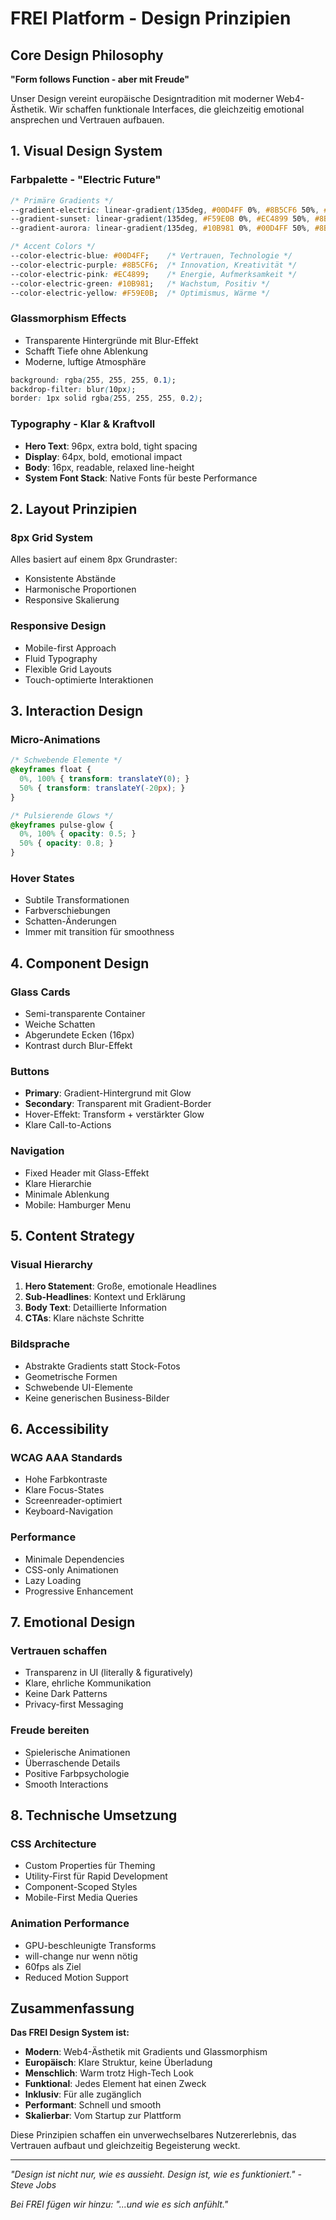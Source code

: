 # FREI Platform - Design Prinzipien

## Core Design Philosophy
**"Form follows Function - aber mit Freude"**

Unser Design vereint europäische Designtradition mit moderner Web4-Ästhetik. Wir schaffen funktionale Interfaces, die gleichzeitig emotional ansprechen und Vertrauen aufbauen.

## 1. Visual Design System

### Farbpalette - "Electric Future"
```css
/* Primäre Gradients */
--gradient-electric: linear-gradient(135deg, #00D4FF 0%, #8B5CF6 50%, #EC4899 100%);
--gradient-sunset: linear-gradient(135deg, #F59E0B 0%, #EC4899 50%, #8B5CF6 100%);
--gradient-aurora: linear-gradient(135deg, #10B981 0%, #00D4FF 50%, #8B5CF6 100%);

/* Accent Colors */
--color-electric-blue: #00D4FF;    /* Vertrauen, Technologie */
--color-electric-purple: #8B5CF6;  /* Innovation, Kreativität */
--color-electric-pink: #EC4899;    /* Energie, Aufmerksamkeit */
--color-electric-green: #10B981;   /* Wachstum, Positiv */
--color-electric-yellow: #F59E0B;  /* Optimismus, Wärme */
```

### Glassmorphism Effects
- Transparente Hintergründe mit Blur-Effekt
- Schafft Tiefe ohne Ablenkung
- Moderne, luftige Atmosphäre
```css
background: rgba(255, 255, 255, 0.1);
backdrop-filter: blur(10px);
border: 1px solid rgba(255, 255, 255, 0.2);
```

### Typography - Klar & Kraftvoll
- **Hero Text**: 96px, extra bold, tight spacing
- **Display**: 64px, bold, emotional impact
- **Body**: 16px, readable, relaxed line-height
- **System Font Stack**: Native Fonts für beste Performance

## 2. Layout Prinzipien

### 8px Grid System
Alles basiert auf einem 8px Grundraster:
- Konsistente Abstände
- Harmonische Proportionen
- Responsive Skalierung

### Responsive Design
- Mobile-first Approach
- Fluid Typography
- Flexible Grid Layouts
- Touch-optimierte Interaktionen

## 3. Interaction Design

### Micro-Animations
```css
/* Schwebende Elemente */
@keyframes float {
  0%, 100% { transform: translateY(0); }
  50% { transform: translateY(-20px); }
}

/* Pulsierende Glows */
@keyframes pulse-glow {
  0%, 100% { opacity: 0.5; }
  50% { opacity: 0.8; }
}
```

### Hover States
- Subtile Transformationen
- Farbverschiebungen
- Schatten-Änderungen
- Immer mit transition für smoothness

## 4. Component Design

### Glass Cards
- Semi-transparente Container
- Weiche Schatten
- Abgerundete Ecken (16px)
- Kontrast durch Blur-Effekt

### Buttons
- **Primary**: Gradient-Hintergrund mit Glow
- **Secondary**: Transparent mit Gradient-Border
- Hover-Effekt: Transform + verstärkter Glow
- Klare Call-to-Actions

### Navigation
- Fixed Header mit Glass-Effekt
- Klare Hierarchie
- Minimale Ablenkung
- Mobile: Hamburger Menu

## 5. Content Strategy

### Visual Hierarchy
1. **Hero Statement**: Große, emotionale Headlines
2. **Sub-Headlines**: Kontext und Erklärung
3. **Body Text**: Detaillierte Information
4. **CTAs**: Klare nächste Schritte

### Bildsprache
- Abstrakte Gradients statt Stock-Fotos
- Geometrische Formen
- Schwebende UI-Elemente
- Keine generischen Business-Bilder

## 6. Accessibility

### WCAG AAA Standards
- Hohe Farbkontraste
- Klare Focus-States
- Screenreader-optimiert
- Keyboard-Navigation

### Performance
- Minimale Dependencies
- CSS-only Animationen
- Lazy Loading
- Progressive Enhancement

## 7. Emotional Design

### Vertrauen schaffen
- Transparenz in UI (literally & figuratively)
- Klare, ehrliche Kommunikation
- Keine Dark Patterns
- Privacy-first Messaging

### Freude bereiten
- Spielerische Animationen
- Überraschende Details
- Positive Farbpsychologie
- Smooth Interactions

## 8. Technische Umsetzung

### CSS Architecture
- Custom Properties für Theming
- Utility-First für Rapid Development
- Component-Scoped Styles
- Mobile-First Media Queries

### Animation Performance
- GPU-beschleunigte Transforms
- will-change nur wenn nötig
- 60fps als Ziel
- Reduced Motion Support

## Zusammenfassung

**Das FREI Design System ist:**
- **Modern**: Web4-Ästhetik mit Gradients und Glassmorphism
- **Europäisch**: Klare Struktur, keine Überladung
- **Menschlich**: Warm trotz High-Tech Look
- **Funktional**: Jedes Element hat einen Zweck
- **Inklusiv**: Für alle zugänglich
- **Performant**: Schnell und smooth
- **Skalierbar**: Vom Startup zur Plattform

Diese Prinzipien schaffen ein unverwechselbares Nutzererlebnis, das Vertrauen aufbaut und gleichzeitig Begeisterung weckt.

---

*"Design ist nicht nur, wie es aussieht. Design ist, wie es funktioniert." - Steve Jobs*

*Bei FREI fügen wir hinzu: "...und wie es sich anfühlt."*